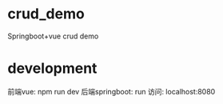 # crud_demo
Springboot+vue crud demo

# development
前端vue: npm run dev
后端springboot: run
访问: localhost:8080
